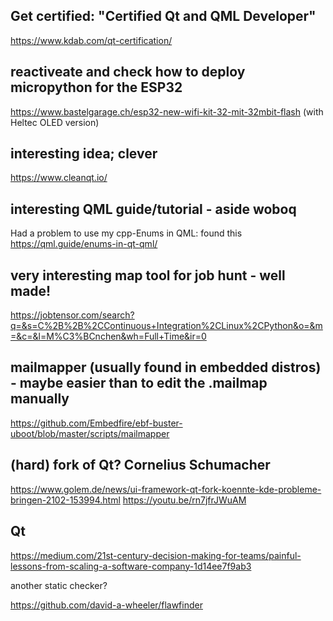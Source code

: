 ## Get certified: "Certified Qt and QML Developer"
https://www.kdab.com/qt-certification/

## reactiveate and check how to deploy micropython for the ESP32
https://www.bastelgarage.ch/esp32-new-wifi-kit-32-mit-32mbit-flash
(with Heltec OLED version)

## interesting idea; clever
https://www.cleanqt.io/

## interesting QML guide/tutorial - aside woboq
Had a problem to use my cpp-Enums in QML: found this <https://qml.guide/enums-in-qt-qml/>

## very interesting map tool for job hunt - well made!
<https://jobtensor.com/search?q=&s=C%2B%2B%2CContinuous+Integration%2CLinux%2CPython&o=&m=&c=&l=M%C3%BCnchen&wh=Full+Time&ir=0>

## mailmapper (usually found in embedded distros) - maybe easier than to edit the .mailmap manually
<https://github.com/Embedfire/ebf-buster-uboot/blob/master/scripts/mailmapper>

## (hard) fork of Qt? Cornelius Schumacher
<https://www.golem.de/news/ui-framework-qt-fork-koennte-kde-probleme-bringen-2102-153994.html>
<https://youtu.be/rn7jfrJWuAM>

## Qt 
<https://medium.com/21st-century-decision-making-for-teams/painful-lessons-from-scaling-a-software-company-1d14ee7f9ab3>


another static checker?

https://github.com/david-a-wheeler/flawfinder

